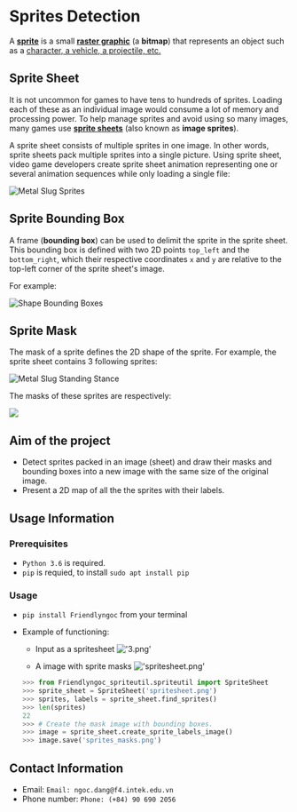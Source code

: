 # Sprites Detection
A [**sprite**](<https://en.wikipedia.org/wiki/Sprite_(computer_graphics)>) is a small [**raster graphic**](https://en.wikipedia.org/wiki/Raster_graphics) (a **bitmap**) that represents an object such as a [character, a vehicle, a projectile, etc.](https://www.youtube.com/watch?v=a1yBP5t-fSA)

## Sprite Sheet

It is not uncommon for games to have tens to hundreds of sprites. Loading each of these as an individual image would consume a lot of memory and processing power. To help manage sprites and avoid using so many images, many games use [**sprite sheets**](https://www.youtube.com/watch?v=crrFUYabm6E) (also known as **image sprites**).

A sprite sheet consists of multiple sprites in one image. In other words, sprite sheets pack multiple sprites into a single picture. Using sprite sheet, video game developers create sprite sheet animation representing one or several animation sequences while only loading a single file:

![Metal Slug Sprites](metal_slug_sprite_sheet_large.png)

## Sprite Bounding Box

A frame (**bounding box**) can be used to delimit the sprite in the sprite sheet. This bounding box is defined with two 2D points `top_left` and the `bottom_right`, which their respective coordinates `x` and `y` are relative to the top-left corner of the sprite sheet's image.

For example:

![Shape Bounding Boxes](metal_slug_sprite_detection_bounding_boxes.png)

## Sprite Mask

The mask of a sprite defines the 2D shape of the sprite. For example, the sprite sheet 
contains 3 following sprites:


![Metal Slug Standing Stance](1.png)

The masks of these sprites are respectively:

![](2.png)

## Aim of the project
- Detect sprites packed in an image (sheet) and draw their masks and bounding boxes into a new image with the same size of the original image. <br/>
- Present a 2D map of all the the sprites with their labels. <br/>

## Usage Information
### Prerequisites
- `Python 3.6` is required. <br/>
- `pip` is requied, to install `sudo apt install pip`
### Usage
- `pip install Friendlyngoc` from your terminal
- Example of functioning:

    - Input as a spritesheet
    !['3.png'](spritesheet.png)

    - A image with sprite masks
    !['spritesheet.png'](4.png)

    ```python
    >>> from Friendlyngoc_spriteutil.spriteutil import SpriteSheet
    >>> sprite_sheet = SpriteSheet('spritesheet.png')
    >>> sprites, labels = sprite_sheet.find_sprites()
    >>> len(sprites)
    22
    >>> # Create the mask image with bounding boxes.
    >>> image = sprite_sheet.create_sprite_labels_image()
    >>> image.save('sprites_masks.png')
    ```

## Contact Information
- Email: `Email: ngoc.dang@f4.intek.edu.vn` <br/>
- Phone number: `Phone: (+84) 90 690 2056`